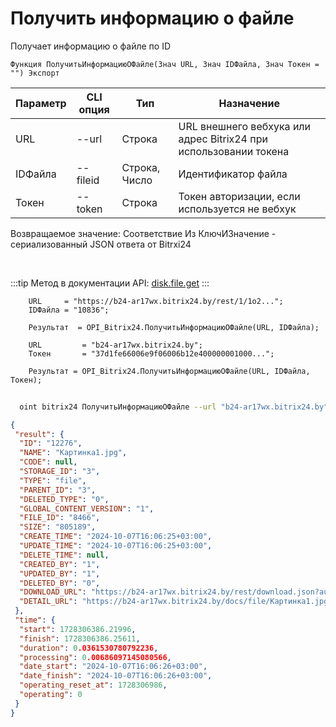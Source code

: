 ﻿---
sidebar_position: 3
---

# Получить информацию о файле
 Получает информацию о файле по ID



`Функция ПолучитьИнформациюОФайле(Знач URL, Знач IDФайла, Знач Токен = "") Экспорт`

  | Параметр | CLI опция | Тип | Назначение |
  |-|-|-|-|
  | URL | --url | Строка | URL внешнего вебхука или адрес Bitrix24 при использовании токена |
  | IDФайла | --fileid | Строка, Число | Идентификатор файла |
  | Токен | --token | Строка | Токен авторизации, если используется не вебхук |

  
  Возвращаемое значение:   Соответствие Из КлючИЗначение - сериализованный JSON ответа от Bitrxi24

<br/>

:::tip
Метод в документации API: [disk.file.get](https://dev.1c-bitrix.ru/rest_help/disk/file/disk_file_get.php)
:::
<br/>


```bsl title="Пример кода"
    URL     = "https://b24-ar17wx.bitrix24.by/rest/1/1o2...";
    IDФайла = "10836";

    Результат  = OPI_Bitrix24.ПолучитьИнформациюОФайле(URL, IDФайла);

    URL         = "b24-ar17wx.bitrix24.by";
    Токен       = "37d1fe66006e9f06006b12e400000001000...";

    Результат = OPI_Bitrix24.ПолучитьИнформациюОФайле(URL, IDФайла, Токен);
```



```sh title="Пример команды CLI"
    
  oint bitrix24 ПолучитьИнформациюОФайле --url "b24-ar17wx.bitrix24.by" --fileid "2484" --token "56898d66006e9f06006b12e400000001000..."

```

```json title="Результат"
{
 "result": {
  "ID": "12276",
  "NAME": "Картинка1.jpg",
  "CODE": null,
  "STORAGE_ID": "3",
  "TYPE": "file",
  "PARENT_ID": "3",
  "DELETED_TYPE": "0",
  "GLOBAL_CONTENT_VERSION": "1",
  "FILE_ID": "8466",
  "SIZE": "805189",
  "CREATE_TIME": "2024-10-07T16:06:25+03:00",
  "UPDATE_TIME": "2024-10-07T16:06:25+03:00",
  "DELETE_TIME": null,
  "CREATED_BY": "1",
  "UPDATED_BY": "1",
  "DELETED_BY": "0",
  "DOWNLOAD_URL": "https://b24-ar17wx.bitrix24.by/rest/download.json?auth=a9ea0367006e9f06006b12e4000000010000077cf7361dce36b4295333ecec6bf0f55c&token=disk%7CaWQ9MTIyNzYmXz15RFRRT09Mc1E5cUdIN0MyT2pZRXgyaUV4TFB5bVBtSg%3D%3D%7CImRvd25sb2FkfGRpc2t8YVdROU1USXlOelltWHoxNVJGUlJUMDlNYzFFNWNVZElOME15VDJwWlJYZ3lhVVY0VEZCNWJWQnRTZz09fGE5ZWEwMzY3MDA2ZTlmMDYwMDZiMTJlNDAwMDAwMDAxMDAwMDA3N2NmNzM2MWRjZTM2YjQyOTUzMzNlY2VjNmJmMGY1NWMi.cr4AEjmdDg4MJ5BsM0VheAJOG2tyrDXF7hRI3%2FZe%2BkA%3D",
  "DETAIL_URL": "https://b24-ar17wx.bitrix24.by/docs/file/Картинка1.jpg"
 },
 "time": {
  "start": 1728306386.21996,
  "finish": 1728306386.25611,
  "duration": 0.0361530780792236,
  "processing": 0.00686097145080566,
  "date_start": "2024-10-07T16:06:26+03:00",
  "date_finish": "2024-10-07T16:06:26+03:00",
  "operating_reset_at": 1728306986,
  "operating": 0
 }
}
```

